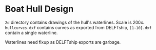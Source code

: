 # Boat Hull Design

`2d` directory contains drawings of the hull's waterlines. Scale is 200x. `hullcurves.dxf` contains curves as exported from DELFTship, `[1-10].dxf` contain a single waterline.

Waterlines need fixup as DELFTship exports are garbage.